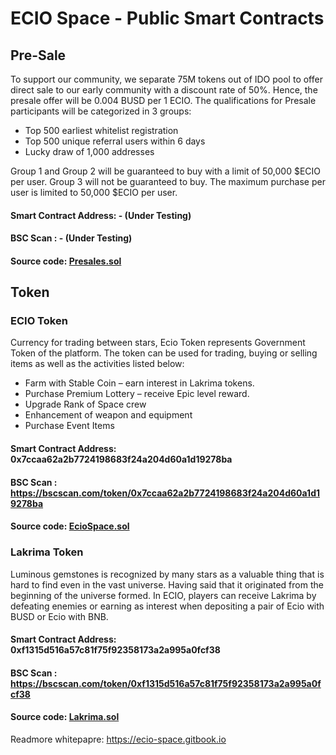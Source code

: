 # ECIO Space - Public Smart Contracts
## Pre-Sale
To support our community, we separate 75M tokens out of IDO pool to offer direct sale to our early community with a discount rate of 50%. Hence, the presale offer will be 0.004 BUSD per 1 ECIO.
The qualifications for Presale participants will be categorized in 3 groups:
- Top 500 earliest whitelist registration
- Top 500 unique referral users within 6 days
- Lucky draw of 1,000 addresses 

Group 1 and Group 2 will be guaranteed to buy with a limit of 50,000 $ECIO per user. 
Group 3 will not be guaranteed to buy. The maximum purchase per user is limited to 50,000 $ECIO per user.
#### Smart Contract Address: - (Under Testing)
#### BSC Scan : - (Under Testing)
#### Source code: [Presales.sol](contracts/Presales.sol)


## Token

### ECIO Token
Currency for trading between stars, Ecio Token represents Government Token of the platform. The token can be used for trading, buying or selling items as well as the activities listed below:
- Farm with Stable Coin – earn interest in Lakrima tokens.
- Purchase Premium Lottery – receive Epic level reward.
- Upgrade Rank of Space crew
- Enhancement of weapon and equipment
- Purchase Event Items 
#### Smart Contract Address: 0x7ccaa62a2b7724198683f24a204d60a1d19278ba
#### BSC Scan : https://bscscan.com/token/0x7ccaa62a2b7724198683f24a204d60a1d19278ba
#### Source code: [EcioSpace.sol](contracts/EcioSpace.sol)

### Lakrima Token
Luminous gemstones is recognized by many stars as a valuable thing that is hard to find even in the vast universe. Having said that it originated from the beginning of the universe formed. In ECIO, players can receive Lakrima by defeating enemies or earning as interest when depositing a pair of Ecio with BUSD or Ecio with BNB. 
#### Smart Contract Address: 0xf1315d516a57c81f75f92358173a2a995a0fcf38
#### BSC Scan : https://bscscan.com/token/0xf1315d516a57c81f75f92358173a2a995a0fcf38
#### Source code: [Lakrima.sol](contracts/Lakrima.sol)



Readmore whitepapre: https://ecio-space.gitbook.io
